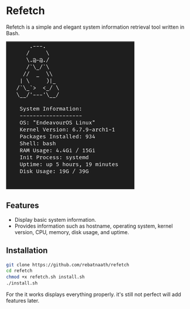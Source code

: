 # Refetch

Refetch is a simple and elegant system information retrieval tool written in Bash.

![Refetch Screenshot](refetch.png)

## Features

- Display basic system information.
- Provides information such as hostname, operating system, kernel version, CPU, memory, disk usage, and uptime.

## Installation

```bash
git clone https://github.com/rebatnaath/refetch
cd refetch
chmod +x refetch.sh install.sh
./install.sh

```

For the it works displays everything properly. it's still not perfect will add features later.
